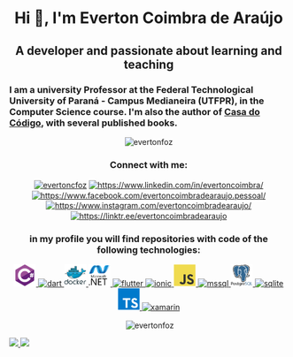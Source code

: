  
<h1 align="center">Hi 👋, I'm Everton Coimbra de Araújo</h1>
<h2 align="center">A developer and passionate about learning and teaching</h3>
<h3>I am a university Professor at the Federal Technological University of Paraná - Campus Medianeira (UTFPR), in the Computer Science course. I'm also the author of <a href="https://www.casadocodigo.com.br/search?type=product&q=everton" target="_blank">Casa do Código</a>, with several published books.</h3>
<p align="center"> <img src="https://komarev.com/ghpvc/?username=evertonfoz&label=Profile%20views&color=0e75b6&style=flat" alt="evertonfoz" /> </p>

<h3 align="center">Connect with me:</h3>
<p align="center">
<a href="https://twitter.com/evertoncfoz" target="_blank"rel="noreferrer noopener"><img align="center" src="https://raw.githubusercontent.com/rahuldkjain/github-profile-readme-generator/master/src/images/icons/Social/twitter.svg" alt="evertoncfoz" height="30" width="40"/></a>
<a href="https://www.linkedin.com/in/evertoncoimbra/" target="_blank"><img align="center" src="https://raw.githubusercontent.com/rahuldkjain/github-profile-readme-generator/master/src/images/icons/Social/linked-in-alt.svg" alt="https://www.linkedin.com/in/evertoncoimbra/" height="30" width="40" /></a>
<a href="https://www.facebook.com/evertoncoimbradearaujo.pessoal/" target="_blank"><img align="center" src="https://raw.githubusercontent.com/rahuldkjain/github-profile-readme-generator/master/src/images/icons/Social/facebook.svg" alt="https://www.facebook.com/evertoncoimbradearaujo.pessoal/" height="30" width="40" /></a>
<a href="https://www.instagram.com/evertoncoimbradearaujo/" target="_blank"><img align="center" src="https://raw.githubusercontent.com/rahuldkjain/github-profile-readme-generator/master/src/images/icons/Social/instagram.svg" alt="https://www.instagram.com/evertoncoimbradearaujo/" height="30" width="40" /></a>
<a href="https://linktr.ee/evertoncoimbradearaujo" target="_blank"><img align="center" src="https://raw.githubusercontent.com/rahuldkjain/github-profile-readme-generator/master/src/images/icons/Social/youtube.svg" alt="https://linktr.ee/evertoncoimbradearaujo" height="30" width="40" /></a>
</p>

<h3 align="center">in my profile you will find repositories with code of the following technologies:</h3>
<p align="center"> <a href="https://www.w3schools.com/cs/" target="_blank"> <img src="https://raw.githubusercontent.com/devicons/devicon/master/icons/csharp/csharp-original.svg" alt="csharp" width="40" height="40"/> </a> <a href="https://dart.dev" target="_blank"> <img src="https://www.vectorlogo.zone/logos/dartlang/dartlang-icon.svg" alt="dart" width="40" height="40"/> </a> <a href="https://www.docker.com/" target="_blank"> <img src="https://raw.githubusercontent.com/devicons/devicon/master/icons/docker/docker-original-wordmark.svg" alt="docker" width="40" height="40"/> </a> <a href="https://dotnet.microsoft.com/" target="_blank"> <img src="https://raw.githubusercontent.com/devicons/devicon/master/icons/dot-net/dot-net-original-wordmark.svg" alt="dotnet" width="40" height="40"/> </a> <a href="https://flutter.dev" target="_blank"> <img src="https://www.vectorlogo.zone/logos/flutterio/flutterio-icon.svg" alt="flutter" width="40" height="40"/> </a> <a href="https://ionicframework.com" target="_blank"> <img src="https://upload.wikimedia.org/wikipedia/commons/d/d1/Ionic_Logo.svg" alt="ionic" width="40" height="40"/> </a>  </a> <a href="https://developer.mozilla.org/en-US/docs/Web/JavaScript" target="_blank"> <img src="https://raw.githubusercontent.com/devicons/devicon/master/icons/javascript/javascript-original.svg" alt="javascript" width="40" height="40"/> </a> <a href="https://www.microsoft.com/en-us/sql-server" target="_blank"> <img src="https://www.svgrepo.com/show/303229/microsoft-sql-server-logo.svg" alt="mssql" width="40" height="40"/> </a>  <a href="https://www.postgresql.org" target="_blank"> <img src="https://raw.githubusercontent.com/devicons/devicon/master/icons/postgresql/postgresql-original-wordmark.svg" alt="postgresql" width="40" height="40"/> </a> </a> <a href="https://www.sqlite.org/" target="_blank"> <img src="https://www.vectorlogo.zone/logos/sqlite/sqlite-icon.svg" alt="sqlite" width="40" height="40"/> </a> <a href="https://www.typescriptlang.org/" target="_blank"> <img src="https://raw.githubusercontent.com/devicons/devicon/master/icons/typescript/typescript-original.svg" alt="typescript" width="40" height="40"/> </a> <a href="https://dotnet.microsoft.com/apps/xamarin" target="_blank"> <img src="https://raw.githubusercontent.com/detain/svg-logos/780f25886640cef088af994181646db2f6b1a3f8/svg/xamarin.svg" alt="xamarin" width="40" height="40"/> </a> </p>

<p  align="center">&nbsp;<img align="center" src="https://github-readme-stats.vercel.app/api?username=evertonfoz&show_icons=true&locale=en" alt="evertonfoz" /></p>

 <div>
  <a href="https://github.com/rafaballerini">
  <img height="180em" src="https://github-readme-stats.vercel.app/api?username=rafaballerini&show_icons=true&theme=dracula&include_all_commits=true&count_private=true"/>
  <img height="180em" src="https://github-readme-stats.vercel.app/api/top-langs/?username=rafaballerini&layout=compact&langs_count=7&theme=dracula"/>
</div>
